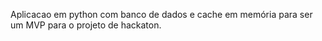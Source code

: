Aplicacao em python com banco de dados e cache em memória para ser um MVP para o projeto de hackaton.